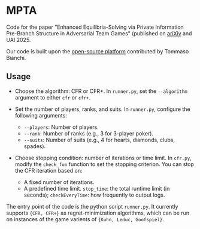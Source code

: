 # MPTA

Code for the paper "Enhanced Equilibria-Solving via Private Information Pre-Branch Structure in Adversarial Team Games" (published on [ariXiv](https://arxiv.org/pdf/2408.02283) and UAI 2025.

Our code is built upon the [open-source platform](https://github.com/TommasoBianchi/CFR-Jr) contributed by Tommaso Bianchi.

## Usage

- Choose the algorithm: CFR or CFR+. In `runner.py`, set the `--algorithm` argument to either `cfr` or `cfr+`.

- Set the number of players, ranks, and suits. In `runner.py`, configure the following arguments:
    - `--players`: Number of players.
    - `--rank`: Number of ranks (e.g., 3 for 3-player poker).
    - `--suits`: Number of suits (e.g., 4 for hearts, diamonds, clubs, spades).

- Choose stopping condition: number of iterations or time limit.
In `cfr.py`, modify the `check_fun` function to set the stopping criterion. You can stop the CFR iteration based on:

    - A fixed number of iterations.
    - A predefined time limit.  `stop_time`: the total runtime limit (in seconds); `checkEveryTime`: how frequently to output logs.


The entry point of the code is the python script `runner.py`.
It currently supports `{CFR, CFR+}` as regret-minimization algorithms, which can be run on instances of the game varients of `{Kuhn, Leduc, Goofspiel}`.

